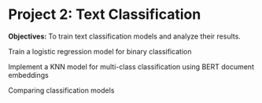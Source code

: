 # Project 2: Text Classification

**Objectives:** To train text classification models and analyze their results.

Train a logistic regression model for binary classification

Implement a KNN model for multi-class classification using BERT document embeddings

Comparing classification models

